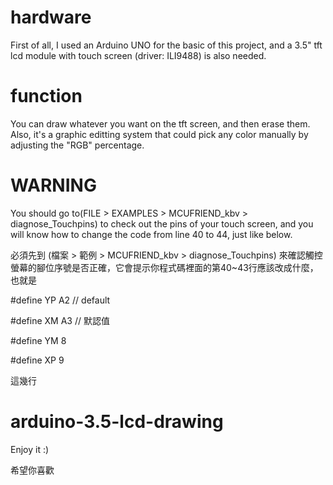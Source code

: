 # hardware
First of all, I used an Arduino UNO for the basic of this project, and a 3.5" tft lcd module with touch screen (driver: ILI9488) is also needed.
# function
You can draw whatever you want on the tft screen, and then erase them. Also, it's a graphic editting system that could pick any color manually by adjusting the "RGB" percentage.
# WARNING
You should go to(FILE > EXAMPLES > MCUFRIEND_kbv > diagnose_Touchpins) to check out the pins of your touch screen, and you will know how to 
change the code from line 40 to 44, just like below.

必須先到 (檔案 > 範例 > MCUFRIEND_kbv > diagnose_Touchpins) 來確認觸控螢幕的腳位序號是否正確，它會提示你程式碼裡面的第40~43行應該改成什麼，也就是

#define YP A2  // default

#define XM A3  // 默認值

#define YM 8

#define XP 9

這幾行
# arduino-3.5-lcd-drawing
Enjoy it  :)

希望你喜歡
